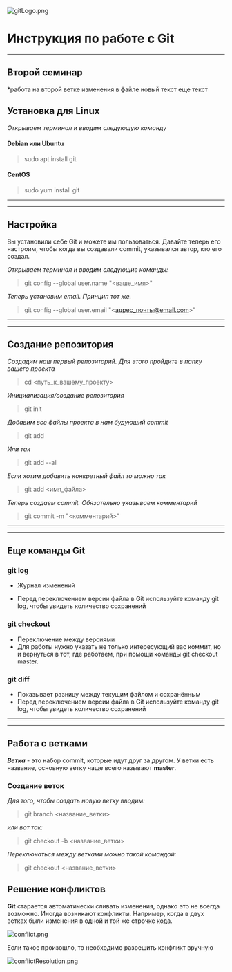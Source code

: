 ![gitLogo.png](gitLogo.png)
# Инструкция по работе с Git
-----------------------------
## Второй семинар
*работа на второй ветке
изменения в файле
новый текст
еще текст




## Установка для Linux

*Открываем терминал и вводим следующую команду*

#### Debian или Ubuntu 
>sudo apt install git
#### CentOS
>sudo yum install git
-------------
------------

## Настройка

Вы установили себе Git и можете им пользоваться. Давайте теперь его настроим, чтобы когда вы создавали commit, указывался автор, кто его создал.

*Открываем терминал и вводим следующие команды:*

>git config --global user.name "<ваше_имя>"

*Теперь установим email. Принцип тот же.*
>git config --global user.email "<адрес_почты@email.com>"
------------------------
------------------------

## Создание репозитория

*Создадим наш первый репозиторий. Для этого пройдите в папку вашего проекта*
>cd <путь_к_вашему_проекту>

*Инициализация/создание репозитория*
>git init

*Добавим все файлы проекта в нам будующий commit*
>git add

*Или так*
>git add --all

*Если хотим добавить конкретный файл то можно так*
>git add <имя_файла> 

*Теперь создаем commit. Обязательно указываем комментарий*
>git commit -m "<комментарий>"
-------------------
-------------------

## Еще команды Git

### git log 
* Журнал изменений

* Перед переключением версии файла в Git
используйте команду git log, чтобы увидеть
количество сохранений

### git checkout

* Переключение между версиями
* Для работы нужно указать не только интересующий вас коммит, но и вернуться в тот, где работаем, при помощи команды git checkout master.

### git diff
* Показывает разницу между текущим файлом и сохранённым
* Перед переключением версии файла в Git используйте команду git log, чтобы увидеть количество сохранений
---------------------
--------------------

## Работа с ветками

***Ветка*** - это набор commit, которые идут друг за другом. У ветки есть название, основную ветку чаще всего называют **master**.

### Создание веток

*Для того, чтобы создать новую ветку вводим:*

>git branch <название_ветки>

*или вот так:*

>git checkout -b <название_ветки>


*Переключаться между ветками можно такой командой:*

>git checkout <название_ветки>


## Решение конфликтов

**Git** старается автоматически сливать изменения, однако это не всегда возможно. Иногда возникают конфликты. Например, когда в двух ветках были изменения в одной и той же строчке кода. 

![conflict.png](conflict.png)

Если такое произошло, то необходимо разрешить конфликт вручную

![conflictResolution.png](conflictResolution.png)

